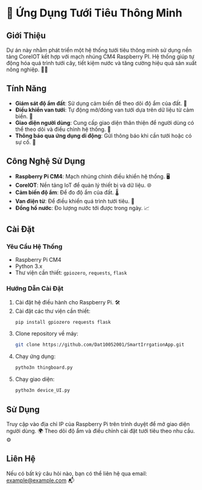 # 🌱 Ứng Dụng Tưới Tiêu Thông Minh

## Giới Thiệu
Dự án này nhằm phát triển một hệ thống tưới tiêu thông minh sử dụng nền tảng CoreIOT kết hợp với mạch nhúng CM4 Raspberry PI. Hệ thống giúp tự động hóa quá trình tưới cây, tiết kiệm nước và tăng cường hiệu quả sản xuất nông nghiệp. 🌿💧

## Tính Năng
- **Giám sát độ ẩm đất**: Sử dụng cảm biến để theo dõi độ ẩm của đất. 🌾
- **Điều khiển van tưới**: Tự động mở/đóng van tưới dựa trên dữ liệu từ cảm biến. 🔄
- **Giao diện người dùng**: Cung cấp giao diện thân thiện để người dùng có thể theo dõi và điều chỉnh hệ thống. 📱
- **Thông báo qua ứng dụng di động**: Gửi thông báo khi cần tưới hoặc có sự cố. 📧

## Công Nghệ Sử Dụng
- **Raspberry Pi CM4**: Mạch nhúng chính điều khiển hệ thống. 🖥️
- **CoreIOT**: Nền tảng IoT để quản lý thiết bị và dữ liệu. 🌐
- **Cảm biến độ ẩm**: Để đo độ ẩm của đất. 🌡️
- **Van điện từ**: Để điều khiển quá trình tưới tiêu. 🚰
- **Đồng hồ nước**: Đo lượng nước tới được trong ngày. 📈

## Cài Đặt
### Yêu Cầu Hệ Thống
- Raspberry Pi CM4
- Python 3.x 
- Thư viện cần thiết: `gpiozero`, `requests`, `flask`

### Hướng Dẫn Cài Đặt
1. Cài đặt hệ điều hành cho Raspberry Pi. 🛠️
2. Cài đặt các thư viện cần thiết:
   ```bash
   pip install gpiozero requests flask
   ```
3. Clone repository về máy:
   ```bash
   git clone https://github.com/Dat10052001/SmartIrrgationApp.git
   ```
4. Chạy ứng dụng:
   ```bash
   pytho3n thingboard.py
   ```
5. Chạy giao diện:
   ```bash
   pytho3n device_UI.py
   ```
## Sử Dụng
Truy cập vào địa chỉ IP của Raspberry Pi trên trình duyệt để mở giao diện người dùng. 🌍
Theo dõi độ ẩm và điều chỉnh cài đặt tưới tiêu theo nhu cầu. ⚙️

## Liên Hệ
Nếu có bất kỳ câu hỏi nào, bạn có thể liên hệ qua email: example@example.com 📬
